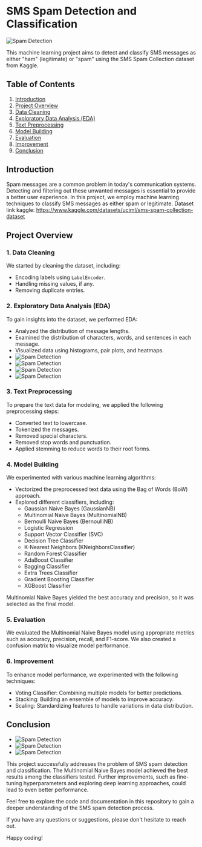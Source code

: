 # SMS Spam Detection and Classification

![Spam Detection](images/8.png)

This machine learning project aims to detect and classify SMS messages as either "ham" (legitimate) or "spam" using the SMS Spam Collection dataset from Kaggle.

## Table of Contents

1. [Introduction](#introduction)
2. [Project Overview](#project-overview)
3. [Data Cleaning](#data-cleaning)
4. [Exploratory Data Analysis (EDA)](#exploratory-data-analysis-eda)
5. [Text Preprocessing](#text-preprocessing)
6. [Model Building](#model-building)
7. [Evaluation](#evaluation)
8. [Improvement](#improvement)
9. [Conclusion](#conclusion)

## Introduction

Spam messages are a common problem in today's communication systems. Detecting and filtering out these unwanted messages is essential to provide a better user experience. In this project, we employ machine learning techniques to classify SMS messages as either spam or legitimate.
Dataset link kaggle: https://www.kaggle.com/datasets/uciml/sms-spam-collection-dataset

## Project Overview

### 1. Data Cleaning

We started by cleaning the dataset, including:

- Encoding labels using `LabelEncoder`.
- Handling missing values, if any.
- Removing duplicate entries.

### 2. Exploratory Data Analysis (EDA)

To gain insights into the dataset, we performed EDA:

- Analyzed the distribution of message lengths.
- Examined the distribution of characters, words, and sentences in each message.
- Visualized data using histograms, pair plots, and heatmaps.
- ![Spam Detection](images/1.png)
- ![Spam Detection](images/5.png)
- ![Spam Detection](images/6.png)
- ![Spam Detection](images/7.png)

### 3. Text Preprocessing

To prepare the text data for modeling, we applied the following preprocessing steps:

- Converted text to lowercase.
- Tokenized the messages.
- Removed special characters.
- Removed stop words and punctuation.
- Applied stemming to reduce words to their root forms.

### 4. Model Building

We experimented with various machine learning algorithms:

- Vectorized the preprocessed text data using the Bag of Words (BoW) approach.
- Explored different classifiers, including:
  - Gaussian Naive Bayes (GaussianNB)
  - Multinomial Naive Bayes (MultinomialNB)
  - Bernoulli Naive Bayes (BernoulliNB)
  - Logistic Regression
  - Support Vector Classifier (SVC)
  - Decision Tree Classifier
  - K-Nearest Neighbors (KNeighborsClassifier)
  - Random Forest Classifier
  - AdaBoost Classifier
  - Bagging Classifier
  - Extra Trees Classifier
  - Gradient Boosting Classifier
  - XGBoost Classifier

Multinomial Naive Bayes yielded the best accuracy and precision, so it was selected as the final model.

### 5. Evaluation

We evaluated the Multinomial Naive Bayes model using appropriate metrics such as accuracy, precision, recall, and F1-score. We also created a confusion matrix to visualize model performance.

### 6. Improvement

To enhance model performance, we experimented with the following techniques:

- Voting Classifier: Combining multiple models for better predictions.
- Stacking: Building an ensemble of models to improve accuracy.
- Scaling: Standardizing features to handle variations in data distribution.

## Conclusion

- ![Spam Detection](images/2.png)
- ![Spam Detection](images/3.png)
- ![Spam Detection](images/4.png)

This project successfully addresses the problem of SMS spam detection and classification. The Multinomial Naive Bayes model achieved the best results among the classifiers tested. Further improvements, such as fine-tuning hyperparameters and exploring deep learning approaches, could lead to even better performance.

Feel free to explore the code and documentation in this repository to gain a deeper understanding of the SMS spam detection process.

If you have any questions or suggestions, please don't hesitate to reach out.

Happy coding!
